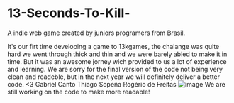 # 13-Seconds-To-Kill-
A indie web game created by juniors programers from Brasil.

It's our firt time developing a game to 13kgames, the chalange was quite hard we went through thick and thin and we were barely abled to make it in time. But it was an awesome jorney wich provided to us a lot of experience and learning.
We are sorry for the final version of the code not being very clean and readeble, but in the next year we will definitely deliver a better code. <3
Gabriel Canto 
Thiago Sopeña
Rogério de Freitas
![image](https://github.com/user-attachments/assets/7a9f793b-db4d-4f26-8d43-c1b72afa55b4)
We are still working on the code to make more readable!
